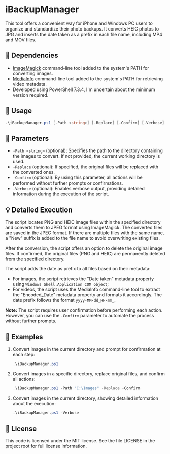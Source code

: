 # iBackupManager

This tool offers a convenient way for iPhone and Windows PC users to organize and standardize their photo backups. It converts HEIC photos to JPG and inserts the date taken as a prefix in each file name, including MP4 and MOV files.


## 🔧 Dependencies

- [ImageMagick](https://github.com/ImageMagick/ImageMagick) command-line tool added to the system's PATH for converting images.
- [MediaInfo](https://github.com/MediaArea/MediaInfo) command-line tool added to the system's PATH for retrieving video metadata.
- Developed using PowerShell 7.3.4, I'm uncertain about the minimum version required.


## 🚀 Usage

```powershell
.\iBackupManager.ps1 [-Path <string>] [-Replace] [-Confirm] [-Verbose]
```


## 🔑 Parameters

- `-Path <string>` (optional): Specifies the path to the directory containing the images to convert. If not provided, the current working directory is used.
- `-Replace` (optional): If specified, the original files will be replaced with the converted ones.
- `-Confirm` (optional): By using this parameter, all actions will be performed without further prompts or confirmations.
- `-Verbose` (optional): Enables verbose output, providing detailed information during the execution of the script.


## 💡 Detailed Execution

The script locates PNG and HEIC image files within the specified directory and converts them to JPEG format using ImageMagick. The converted files are saved in the JPEG format. If there are multiple files with the same name, a "New" suffix is added to the file name to avoid overwriting existing files.

After the conversion, the script offers an option to delete the original image files. If confirmed, the original files (PNG and HEIC) are permanently deleted from the specified directory.

The script adds the date as prefix to all files based on their metadata:
- For images, the script retrieves the "Date taken" metadata property using `Windows Shell.Application COM object`;
- For videos, the script uses the MediaInfo command-line tool to extract the "Encoded_Date" metadata property and formats it accordingly.
The date prefix follows the format `yyyy-MM-dd_HH-mm_`.

**Note:** The script requires user confirmation before performing each action. However, you can use the `-Confirm` parameter to automate the process without further prompts.


## 🌟 Examples

1. Convert images in the current directory and prompt for confirmation at each step:
    ```powershell
    .\iBackupManager.ps1
    ```

2. Convert images in a specific directory, replace original files, and confirm all actions:
    ```powershell
    .\iBackupManager.ps1 -Path "C:\Images" -Replace -Confirm
    ```

3. Convert images in the current directory, showing detailed information about the execution:
    ```powershell
    .\iBackupManager.ps1 -Verbose
    ```


## 📃 License

This code is licensed under the MIT license. See the file LICENSE in the project root for full license information.

